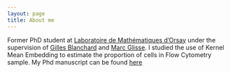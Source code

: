 ```yaml
---
layout: page
title: About me
---
```



Former PhD student at [Laboratoire de Mathématiques d’Orsay](https://www.imo.universite-paris-saclay.fr/en/) under the supervision of [Gilles Blanchard](https://www.imo.universite-paris-saclay.fr/~blanchard) and [Marc Glisse](https://geometrica.saclay.inria.fr/team/Marc.Glisse/).
I studied the use of Kernel Mean Embedding to estimate the proportion of cells in Flow Cytometry sample.
My Phd manuscript can be found [here](assets/files/These.pdf)
